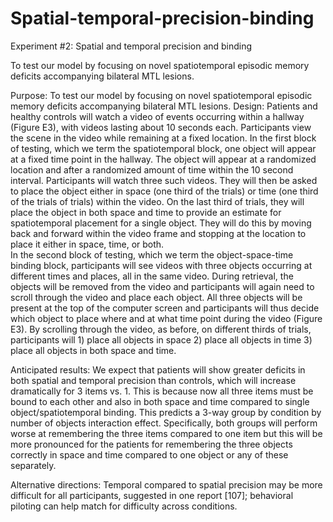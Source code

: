 # Spatial-temporal-precision-binding
 Experiment #2: Spatial and temporal precision and binding
 
 To test our model by focusing on novel spatiotemporal episodic memory deficits accompanying bilateral MTL lesions.

 Purpose: To test our model by focusing on novel spatiotemporal episodic memory deficits accompanying bilateral MTL lesions.
Design: Patients and healthy controls will watch a video of events occurring within a hallway (Figure E3), with videos lasting about 10 seconds each. Participants view the scene in the video while remaining at a fixed location.  In the first block of testing, which we term the spatiotemporal block, one object will appear at a fixed time point in the hallway.  The object will appear at a randomized location and after a randomized amount of time within the 10 second interval.  Participants will watch three such videos.  They will then be asked to place the object either in space (one third of the trials) or time (one third of the trials of trials) within the video.  On the last third of trials, they will place the object in both space and time to provide an estimate for spatiotemporal placement for a single object.  They will do this by moving back and forward within the video frame and stopping at the location to place it either in space, time, or both.  
  In the second block of testing, which we term the object-space-time binding block, participants will see videos with three objects occurring at different times and places, all in the same video.  During retrieval, the objects will be removed from the video and participants will again need to scroll through the video and place each object.  All three objects will be present at the top of the computer screen and participants will thus decide which object to place where and at what time point during the video (Figure E3).  By scrolling through the video, as before, on different thirds of trials, participants will 1) place all objects in space 2) place all objects in time 3) place all objects in both space and time. 

Anticipated results: We expect that patients will show greater deficits in both spatial and temporal precision than controls, which will increase dramatically for 3 items vs. 1. This is because now all three items must be bound to each other and also in both space and time compared to single object/spatiotemporal binding.  This predicts a 3-way group by condition by number of objects interaction effect.  Specifically, both groups will perform worse at remembering the three items compared to one item but this will be more pronounced for the patients for remembering the three objects correctly in space and time compared to one object or any of these separately.

Alternative directions: Temporal compared to spatial precision may be more difficult for all participants, suggested in one report [107]; behavioral piloting can help match for difficulty across conditions.

